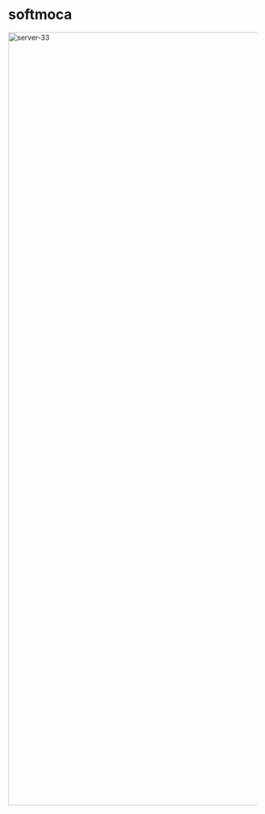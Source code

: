 # softmoca

<img width="1564" alt="server-33" src="https://github.com/NOW-SOPT-SERVER/softmoca/assets/79795051/25a1ef19-4d04-43b8-91cb-0f9c0dbb7645">
